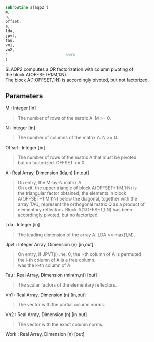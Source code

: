 ```fortran  
subroutine slaqp2 (  
m,  
n,  
offset,  
a,  
lda,  
jpvt,  
tau,  
vn1,  
vn2,  
*                          work  
)  
```  
  
SLAQP2 computes a QR factorization with column pivoting of  
the block A(OFFSET+1:M,1:N).  
The block A(1:OFFSET,1:N) is accordingly pivoted, but not factorized.  
  
## Parameters  
M : Integer [in]  
> The number of rows of the matrix A. M >= 0.  
  
N : Integer [in]  
> The number of columns of the matrix A. N >= 0.  
  
Offset : Integer [in]  
> The number of rows of the matrix A that must be pivoted  
> but no factorized. OFFSET >= 0.  
  
A : Real Array, Dimension (lda,n) [in,out]  
> On entry, the M-by-N matrix A.  
> On exit, the upper triangle of block A(OFFSET+1:M,1:N) is  
> the triangular factor obtained; the elements in block  
> A(OFFSET+1:M,1:N) below the diagonal, together with the  
> array TAU, represent the orthogonal matrix Q as a product of  
> elementary reflectors. Block A(1:OFFSET,1:N) has been  
> accordingly pivoted, but no factorized.  
  
Lda : Integer [in]  
> The leading dimension of the array A. LDA >= max(1,M).  
  
Jpvt : Integer Array, Dimension (n) [in,out]  
> On entry, if JPVT(i) .ne. 0, the i-th column of A is permuted  
> the i-th column of A is a free column.  
> was the k-th column of A.  
  
Tau : Real Array, Dimension (min(m,n)) [out]  
> The scalar factors of the elementary reflectors.  
  
Vn1 : Real Array, Dimension (n) [in,out]  
> The vector with the partial column norms.  
  
Vn2 : Real Array, Dimension (n) [in,out]  
> The vector with the exact column norms.  
  
Work : Real Array, Dimension (n) [out]  
  
